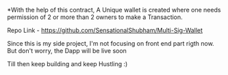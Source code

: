 *With the help of this contract, A Unique wallet is created where one needs permission of 2 or more than 2 owners to make a Transaction. 

Repo Link - https://github.com/SensationalShubham/Multi-Sig-Wallet

Since this is my side project, I'm not focusing on front end part rigth now.
But don't worry, the Dapp will be live soon 

Till then keep building and keep Hustling :)
